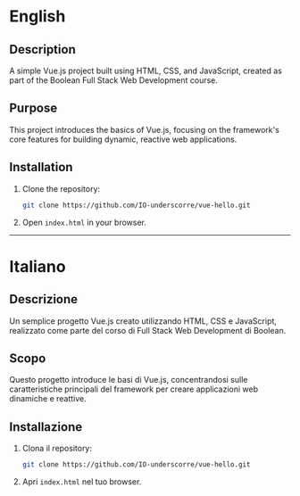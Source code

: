 # English

## Description
A simple Vue.js project built using HTML, CSS, and JavaScript, created as part of the Boolean Full Stack Web Development course.

## Purpose
This project introduces the basics of Vue.js, focusing on the framework's core features for building dynamic, reactive web applications.

## Installation
1. Clone the repository:
   ```bash
   git clone https://github.com/IO-underscorre/vue-hello.git
   ```
2. Open `index.html` in your browser.

---

# Italiano

## Descrizione
Un semplice progetto Vue.js creato utilizzando HTML, CSS e JavaScript, realizzato come parte del corso di Full Stack Web Development di Boolean.

## Scopo
Questo progetto introduce le basi di Vue.js, concentrandosi sulle caratteristiche principali del framework per creare applicazioni web dinamiche e reattive.

## Installazione
1. Clona il repository:
   ```bash
   git clone https://github.com/IO-underscorre/vue-hello.git
   ```
2. Apri `index.html` nel tuo browser.
